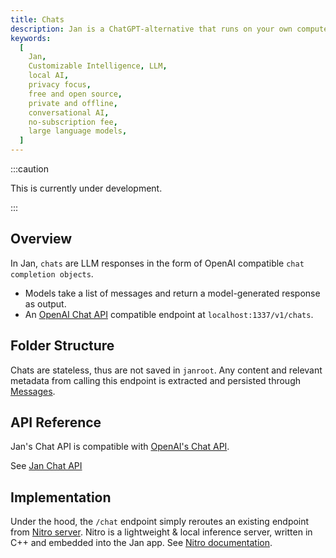 ```yaml
---
title: Chats
description: Jan is a ChatGPT-alternative that runs on your own computer, with a local API server.
keywords:
  [
    Jan,
    Customizable Intelligence, LLM,
    local AI,
    privacy focus,
    free and open source,
    private and offline,
    conversational AI,
    no-subscription fee,
    large language models,
  ]
---
```


:::caution

This is currently under development.

:::

## Overview

In Jan, `chats` are LLM responses in the form of OpenAI compatible `chat completion objects`.

- Models take a list of messages and return a model-generated response as output.
- An [OpenAI Chat API](https://platform.openai.com/docs/api-reference/chat) compatible endpoint at `localhost:1337/v1/chats`.

## Folder Structure

Chats are stateless, thus are not saved in `janroot`. Any content and relevant metadata from calling this endpoint is extracted and persisted through [Messages](/docs/engineering/messages).

## API Reference

Jan's Chat API is compatible with [OpenAI's Chat API](https://platform.openai.com/docs/api-reference/chat).

See [Jan Chat API](https://jan.ai/api-reference/#tag/Chat-Completion)

## Implementation

Under the hood, the `/chat` endpoint simply reroutes an existing endpoint from [Nitro server](https://nitro.jan.ai). Nitro is a lightweight & local inference server, written in C++ and embedded into the Jan app. See [Nitro documentation](https://nitro.jan.ai/docs).
